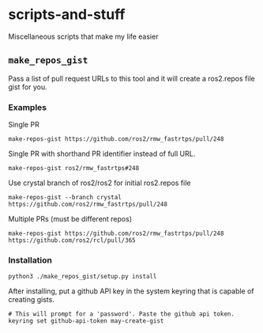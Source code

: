 # scripts-and-stuff
Miscellaneous scripts that make my life easier

## `make_repos_gist`

Pass a list of pull request URLs to this tool and it will create a ros2.repos file gist for you.

### Examples
Single PR
```
make-repos-gist https://github.com/ros2/rmw_fastrtps/pull/248
```

Single PR with shorthand PR identifier instead of full URL.
```
make-repos-gist ros2/rmw_fastrtps#248
```

Use crystal branch of ros2/ros2 for initial ros2.repos file
```
make-repos-gist --branch crystal https://github.com/ros2/rmw_fastrtps/pull/248
```

Multiple PRs (must be different repos)
```
make-repos-gist https://github.com/ros2/rmw_fastrtps/pull/248 https://github.com/ros2/rcl/pull/365
```

### Installation

```
python3 ./make_repos_gist/setup.py install
```

After installing, put a github API key in the system keyring that is capable of creating gists.

```
# This will prompt for a 'password'. Paste the github api token.
keyring set github-api-token may-create-gist
```
